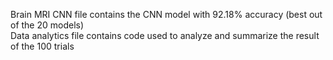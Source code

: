 Brain MRI CNN file contains the CNN model with 92.18% accuracy (best out of the 20 models)
<br />Data analytics file contains code used to analyze and summarize the result of the 100 trials
